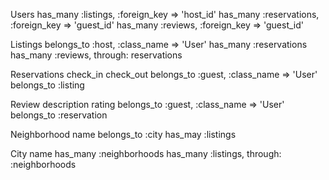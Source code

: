 Users
  has_many :listings, :foreign_key => 'host_id'
  has_many :reservations, :foreign_key => 'guest_id'
  has_many :reviews, :foreign_key => 'guest_id'

Listings
  belongs_to :host, :class_name => 'User'
  has_many :reservations
  has_many :reviews, through: reservations

Reservations
  check_in
  check_out
  belongs_to :guest, :class_name => 'User'
  belongs_to :listing

Review
  description
  rating
  belongs_to :guest, :class_name => 'User'
  belongs_to :reservation

Neighborhood
  name
  belongs_to :city
  has_may :listings

City
  name
  has_many :neighborhoods
  has_many :listings, through: :neighborhoods





  